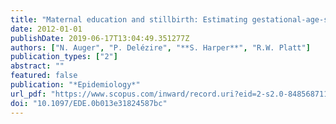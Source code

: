 ```yaml
---
title: "Maternal education and stillbirth: Estimating gestational-age-specific and cause-specific associations"
date: 2012-01-01
publishDate: 2019-06-17T13:04:49.351277Z
authors: ["N. Auger", "P. Delézire", "**S. Harper**", "R.W. Platt"]
publication_types: ["2"]
abstract: ""
featured: false
publication: "*Epidemiology*"
url_pdf: "https://www.scopus.com/inward/record.uri?eid=2-s2.0-84856871152&doi=10.1097%2fEDE.0b013e31824587bc&partnerID=40&md5=2313ba8dc0fe3d457c33df08c7d8b1ef"
doi: "10.1097/EDE.0b013e31824587bc"
---
```


